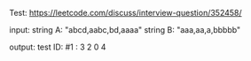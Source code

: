 Test: https://leetcode.com/discuss/interview-question/352458/

input:
string A: "abcd,aabc,bd,aaaa"
string B: "aaa,aa,a,bbbbb"

output:
test ID: #1 : 3 2 0 4